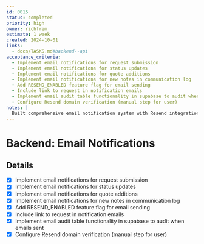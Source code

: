 ```yaml
---
id: 0015
status: completed
priority: high
owner: richfrem
estimate: 1 week
created: 2024-10-01
links:
  - docs/TASKS.md#backend--api
acceptance_criteria:
  - Implement email notifications for request submission
  - Implement email notifications for status updates
  - Implement email notifications for quote additions
  - Implement email notifications for new notes in communication log
  - Add RESEND_ENABLED feature flag for email sending
  - Include link to request in notification emails
  - Implement email audit table functionality in supabase to audit when emails sent
  - Configure Resend domain verification (manual step for user)
notes: |
  Built comprehensive email notification system with Resend integration, audit logging, and feature flags.
---
```


# Backend: Email Notifications

## Details
- [x] Implement email notifications for request submission
- [x] Implement email notifications for status updates
- [x] Implement email notifications for quote additions
- [x] Implement email notifications for new notes in communication log
- [x] Add RESEND_ENABLED feature flag for email sending
- [x] Include link to request in notification emails
- [x] Implement email audit table functionality in supabase to audit when emails sent
- [x] Configure Resend domain verification (manual step for user)
